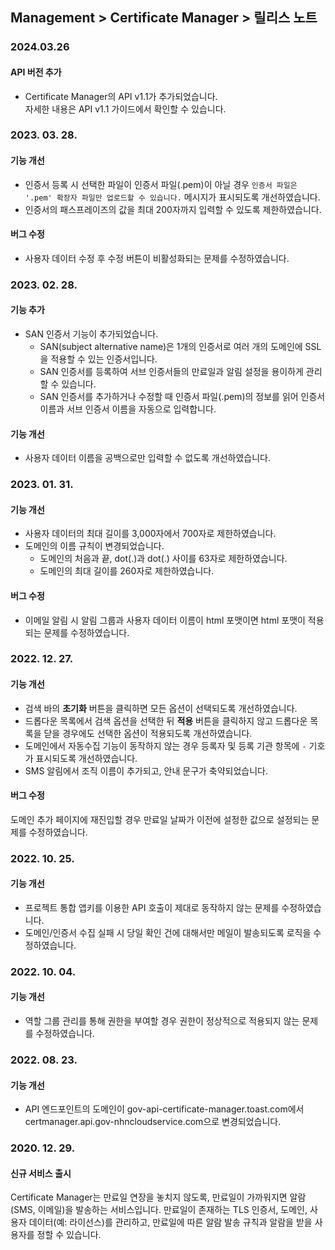## Management > Certificate Manager > 릴리스 노트

### 2024.03.26
#### API 버전 추가 
* Certificate Manager의 API v1.1가 추가되었습니다. <br>자세한 내용은 API v1.1 가이드에서 확인할 수 있습니다.

### 2023. 03. 28.
#### 기능 개선
* 인증서 등록 시 선택한 파일이 인증서 파일(.pem)이 아닐 경우 `인증서 파일은 '.pem' 확장자 파일만 업로드할 수 있습니다.` 메시지가 표시되도록 개선하였습니다.
* 인증서의 패스프레이즈의 값을 최대 200자까지 입력할 수 있도록 제한하였습니다.
#### 버그 수정
* 사용자 데이터 수정 후 수정 버튼이 비활성화되는 문제를 수정하였습니다.

### 2023. 02. 28.
#### 기능 추가
* SAN 인증서 기능이 추가되었습니다.
  * SAN(subject alternative name)은 1개의 인증서로 여러 개의 도메인에 SSL을 적용할 수 있는 인증서입니다.
  * SAN 인증서를 등록하여 서브 인증서들의 만료일과 알림 설정을 용이하게 관리할 수 있습니다.
  * SAN 인증서를 추가하거나 수정할 때 인증서 파일(.pem)의 정보를 읽어 인증서 이름과 서브 인증서 이름을 자동으로 입력합니다.

#### 기능 개선
* 사용자 데이터 이름을 공백으로만 입력할 수 없도록 개선하였습니다.

### 2023. 01. 31.
#### 기능 개선
* 사용자 데이터의 최대 길이를 3,000자에서 700자로 제한하였습니다.
* 도메인의 이름 규칙이 변경되었습니다.
    * 도메인의 처음과 끝, dot(.)과 dot(.) 사이를 63자로 제한하였습니다.
    * 도메인의 최대 길이를 260자로 제한하였습니다.
#### 버그 수정
* 이메일 알림 시 알림 그룹과 사용자 데이터 이름이 html 포맷이면 html 포맷이 적용되는 문제를 수정하였습니다.

### 2022. 12. 27.
#### 기능 개선
* 검색 바의 **초기화** 버튼을 클릭하면 모든 옵션이 선택되도록 개선하였습니다.
* 드롭다운 목록에서 검색 옵션을 선택한 뒤 **적용** 버튼을 클릭하지 않고 드롭다운 목록을 닫을 경우에도 선택한 옵션이 적용되도록 개선하였습니다.
* 도메인에서 자동수집 기능이 동작하지 않는 경우 등록자 및 등록 기관 항목에 `-` 기호가 표시되도록 개선하였습니다.
* SMS 알림에서 조직 이름이 추가되고, 안내 문구가 축약되었습니다.
#### 버그 수정
도메인 추가 페이지에 재진입할 경우 만료일 날짜가 이전에 설정한 값으로 설정되는 문제를 수정하였습니다.

### 2022. 10. 25.
#### 기능 개선
* 프로젝트 통합 앱키를 이용한 API 호출이 제대로 동작하지 않는 문제를 수정하였습니다.
* 도메인/인증서 수집 실패 시 당일 확인 건에 대해서만 메일이 발송되도록 로직을 수정하였습니다.

### 2022. 10. 04.
#### 기능 개선
* 역할 그룹 관리를 통해 권한을 부여할 경우 권한이 정상적으로 적용되지 않는 문제를 수정하였습니다.

### 2022. 08. 23.
#### 기능 개선
* API 엔드포인트의 도메인이 gov-api-certificate-manager.toast.com에서 certmanager.api.gov-nhncloudservice.com으로 변경되었습니다.

### 2020. 12. 29.
#### 신규 서비스 출시
Certificate Manager는 만료일 연장을 놓치지 않도록, 만료일이 가까워지면 알람(SMS, 이메일)을 발송하는 서비스입니다.
만료일이 존재하는 TLS 인증서, 도메인, 사용자 데이터(예: 라이선스)를 관리하고, 만료일에 따른 알람 발송 규칙과 알람을 받을 사용자를 정할 수 있습니다.
